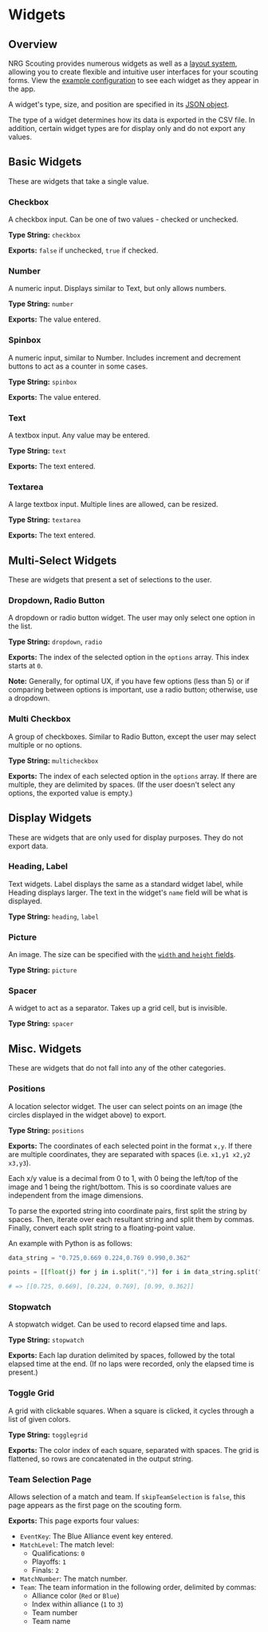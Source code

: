 # Widgets

## Overview

NRG Scouting provides numerous widgets as well as a [layout system](grid.md), allowing you to create flexible and intuitive user interfaces for your scouting forms. View the [example configuration](https://frc2834.github.io/blackhawks-scouting/#/form?name=example) to see each widget as they appear in the app.

A widget's type, size, and position are specified in its [JSON object](config.md#widget-objects).

The type of a widget determines how its data is exported in the CSV file. In addition, certain widget types are for display only and do not export any values.

## Basic Widgets

These are widgets that take a single value.

### Checkbox

A checkbox input. Can be one of two values - checked or unchecked.

**Type String:** `checkbox`

**Exports:** `false` if unchecked, `true` if checked.

### Number

A numeric input. Displays similar to Text, but only allows numbers.

**Type String:** `number`

**Exports:** The value entered.

### Spinbox

A numeric input, similar to Number. Includes increment and decrement buttons to act as a counter in some cases.

**Type String:** `spinbox`

**Exports:** The value entered.

### Text

A textbox input. Any value may be entered.

**Type String:** `text`

**Exports:** The text entered.

### Textarea

A large textbox input. Multiple lines are allowed, can be resized.

**Type String:** `textarea`

**Exports:** The text entered.

## Multi-Select Widgets

These are widgets that present a set of selections to the user.

### Dropdown, Radio Button

A dropdown or radio button widget. The user may only select one option in the list.

**Type String:** `dropdown`, `radio`

**Exports:** The index of the selected option in the `options` array. This index starts at `0`.

**Note:** Generally, for optimal UX, if you have few options (less than 5) or if comparing between options is important, use a radio button; otherwise, use a dropdown.

### Multi Checkbox

A group of checkboxes. Similar to Radio Button, except the user may select multiple or no options.

**Type String:** `multicheckbox`

**Exports:** The index of each selected option in the `options` array. If there are multiple, they are delimited by spaces. (If the user doesn't select any options, the exported value is empty.)

## Display Widgets

These are widgets that are only used for display purposes. They do not export data.

### Heading, Label

Text widgets. Label displays the same as a standard widget label, while Heading displays larger. The text in the widget's `name` field will be what is displayed.

**Type String:** `heading`, `label`

### Picture

An image. The size can be specified with the [`width` and `height` fields](config.md#picture-positions).

**Type String:** `picture`

### Spacer

A widget to act as a separator. Takes up a grid cell, but is invisible.

**Type String:** `spacer`

## Misc. Widgets

These are widgets that do not fall into any of the other categories.

### Positions

A location selector widget. The user can select points on an image (the circles displayed in the widget above) to export.

**Type String:** `positions`

**Exports:** The coordinates of each selected point in the format `x,y`. If there are multiple coordinates, they are separated with spaces (i.e. `x1,y1 x2,y2 x3,y3`).

Each x/y value is a decimal from 0 to 1, with 0 being the left/top of the image and 1 being the right/bottom. This is so coordinate values are independent from the image dimensions.

To parse the exported string into coordinate pairs, first split the string by spaces. Then, iterate over each resultant string and split them by commas. Finally, convert each split string to a floating-point value.

An example with Python is as follows:

```python
data_string = "0.725,0.669 0.224,0.769 0.990,0.362"

points = [[float(j) for j in i.split(",")] for i in data_string.split(" ")]

# => [[0.725, 0.669], [0.224, 0.769], [0.99, 0.362]]
```

### Stopwatch

A stopwatch widget. Can be used to record elapsed time and laps.

**Type String:** `stopwatch`

**Exports:** Each lap duration delimited by spaces, followed by the total elapsed time at the end. (If no laps were recorded, only the elapsed time is present.)

### Toggle Grid

A grid with clickable squares. When a square is clicked, it cycles through a list of given colors.

**Type String:** `togglegrid`

**Exports:** The color index of each square, separated with spaces. The grid is flattened, so rows are concatenated in the output string.

### Team Selection Page

Allows selection of a match and team. If `skipTeamSelection` is `false`, this page appears as the first page on the scouting form.

**Exports:** This page exports four values:

- `EventKey`: The Blue Alliance event key entered.
- `MatchLevel`: The match level:
  - Qualifications: `0`
  - Playoffs: `1`
  - Finals: `2`
- `MatchNumber`: The match number.
- `Team`: The team information in the following order, delimited by commas:
  - Alliance color (`Red` or `Blue`)
  - Index within alliance (`1` to `3`)
  - Team number
  - Team name
